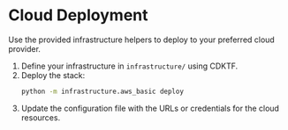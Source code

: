 # Cloud Deployment

Use the provided infrastructure helpers to deploy to your preferred cloud provider.

1. Define your infrastructure in `infrastructure/` using CDKTF.
2. Deploy the stack:
   ```bash
   python -m infrastructure.aws_basic deploy
   ```
3. Update the configuration file with the URLs or credentials for the cloud resources.
